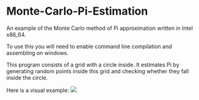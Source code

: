 # Monte-Carlo-Pi-Estimation
An example of the Monte Carlo method of Pi approximation written in Intel x86_64.

To use this you will need to enable command line compilation and assembling on windows.

This program consists of a grid with a circle inside. It estimates Pi by generating random points inside this grid and checking whether they fall inside the circle.

Here is a visual example:
![](https://github.com/NoInitRD/Monte-Carlo-Pi-Estimation/blob/main/estimation.gif)
